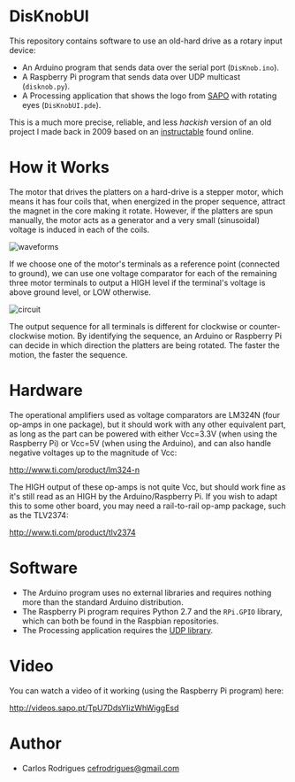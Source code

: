 DisKnobUI
=========

This repository contains software to use an old-hard drive as a rotary input device:

* An Arduino program that sends data over the serial port (```DisKnob.ino```).
* A Raspberry Pi program that sends data over UDP multicast (```disknob.py```).
* A Processing application that shows the logo from [SAPO](http://www.sapo.pt) with rotating eyes (```DisKnobUI.pde```).

This is a much more precise, reliable, and less *hackish* version of an old project I made back in 2009 based on an [instructable](http://www.instructables.com/id/HDDJ-Turning-an-old-hard-disk-drive-into-a-rotary/) found online.


How it Works
============

The motor that drives the platters on a hard-drive is a stepper motor, which means it has four coils that, when energized in the proper sequence, attract the magnet in the core making it rotate. However, if the platters are spun manually, the motor acts as a generator and a very small (sinusoidal) voltage is induced in each of the coils.

![waveforms](https://raw.github.com/carlosefr/DisKnobUI/master/waveforms.png)

If we choose one of the motor's terminals as a reference point (connected to ground), we can use one voltage comparator for each of the remaining three motor terminals to output a HIGH level if the terminal's voltage is above ground level, or LOW otherwise.

![circuit](https://raw.github.com/carlosefr/DisKnobUI/master/circuit.png)

The output sequence for all terminals is different for clockwise or counter-clockwise motion. By identifying the sequence, an Arduino or Raspberry Pi can decide in which direction the platters are being rotated. The faster the motion, the faster the sequence.


Hardware
========

The operational amplifiers used as voltage comparators are LM324N (four op-amps in one package), but it should work with any other equivalent part, as long as the part can be powered with either Vcc=3.3V (when using the Raspberry Pi) or Vcc=5V (when using the Arduino), and can also handle negative voltages up to the magnitude of Vcc:

  http://www.ti.com/product/lm324-n

The HIGH output of these op-amps is not quite Vcc, but should work fine as it's still read as an HIGH by the Arduino/Raspberry Pi. If you wish to adapt this to some other board, you may need a rail-to-rail op-amp package, such as the TLV2374:

  http://www.ti.com/product/tlv2374

Software
========

* The Arduino program uses no external libraries and requires nothing more than the standard Arduino distribution.
* The Raspberry Pi program requires Python 2.7 and the ```RPi.GPIO``` library, which can both be found in the Raspbian repositories.
* The Processing application requires the [UDP library](http://ubaa.net/shared/processing/udp/).

Video
=====

You can watch a video of it working (using the Raspberry Pi program) here:

  http://videos.sapo.pt/TpU7DdsYIizWhWiggEsd

Author
======

* Carlos Rodrigues <cefrodrigues@gmail.com>
